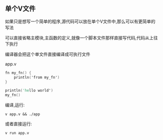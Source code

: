 ## 单个V文件

如果只是想写一个简单的程序,源代码可以放在单个V文件中,那么可以有更简单的写法

可以直接省略主模块,主函数的定义,就像一个脚本文件那样直接写代码,代码从上往下执行

编译器会把这个单文件直接编译成可执行文件

app.v

```v
fn my_fn() {
	println('from my_fn')
}

println('hello world')
my_fn()
```

编译,运行:

```
v app.v && ./app
```

或者直接运行:

```
v run app.v
```


